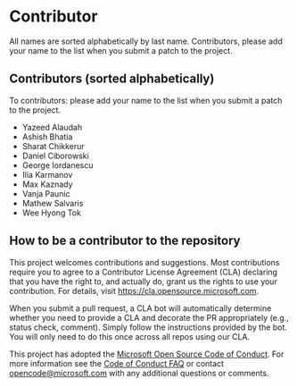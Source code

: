 Contributor
============

All names are sorted alphabetically by last name. 
Contributors, please add your name to the list when you submit a patch to the project.


Contributors  (sorted alphabetically)
-------------------------------------
To contributors: please add your name to the list when you submit a patch to the project.

* Yazeed Alaudah
* Ashish Bhatia
* Sharat Chikkerur
* Daniel Ciborowski
* George Iordanescu
* Ilia Karmanov
* Max Kaznady
* Vanja Paunic
* Mathew Salvaris
* Wee Hyong Tok

## How to be a contributor to the repository
This project welcomes contributions and suggestions.  Most contributions require you to agree to a
Contributor License Agreement (CLA) declaring that you have the right to, and actually do, grant us
the rights to use your contribution. For details, visit https://cla.opensource.microsoft.com.

When you submit a pull request, a CLA bot will automatically determine whether you need to provide
a CLA and decorate the PR appropriately (e.g., status check, comment). Simply follow the instructions
provided by the bot. You will only need to do this once across all repos using our CLA.

This project has adopted the [Microsoft Open Source Code of Conduct](https://opensource.microsoft.com/codeofconduct/).
For more information see the [Code of Conduct FAQ](https://opensource.microsoft.com/codeofconduct/faq/) or
contact [opencode@microsoft.com](mailto:opencode@microsoft.com) with any additional questions or comments.
